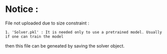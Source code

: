 # Notice :

File not uploaded due to size constraint :

    1. 'Solver.pkl' : It is needed only to use a pretrained model. Usually if one can train the model
then this file can be geneated by saving the solver object.

